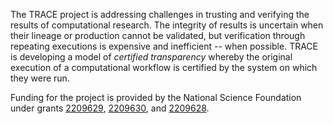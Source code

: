 The TRACE project is addressing challenges in trusting and verifying the results of computational research. The integrity of results is uncertain when their lineage or production cannot be validated, but verification through repeating executions is expensive and inefficient -- when possible. TRACE is developing a model of *certified transparency* whereby the original execution of a computational workflow is certified by the system on which they were run.  

Funding for the project is provided by the National Science Foundation under grants [2209629](https://nsf.gov/awardsearch/showAward?AWD_ID=2209629&HistoricalAwards=false), [2209630](https://nsf.gov/awardsearch/showAward?AWD_ID=2209630&HistoricalAwards=false),  and [2209628](https://nsf.gov/awardsearch/showAward?AWD_ID=2209628&HistoricalAwards=false).
